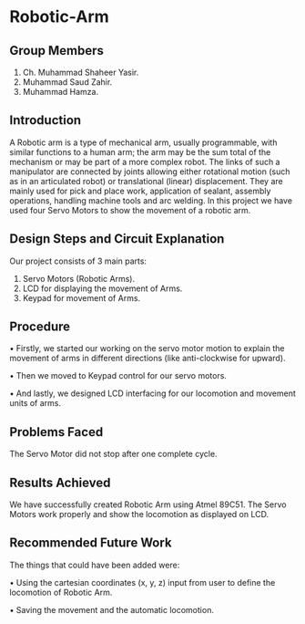 # Robotic-Arm

## Group Members

1) Ch. Muhammad Shaheer Yasir.
2) Muhammad Saud Zahir.
3) Muhammad Hamza.

## Introduction

A Robotic arm is a type of mechanical arm, usually programmable, with 
similar functions to a human arm; the arm may be the sum total of the 
mechanism or may be part of a more complex robot. The links of such a 
manipulator are connected by joints allowing either rotational motion (such as 
in an articulated robot) or translational (linear) displacement. They are mainly
used for pick and place work, application of sealant, assembly operations, 
handling machine tools and arc welding. In this project we have used four 
Servo Motors to show the movement of a robotic arm.

## Design Steps and Circuit Explanation

Our project consists of 3 main parts:

1) Servo Motors (Robotic Arms). 
2) LCD for displaying the movement of Arms.
3) Keypad for movement of Arms.

## Procedure

• Firstly, we started our working on the servo motor motion to explain the 
movement of arms in different directions (like anti-clockwise for 
upward).

• Then we moved to Keypad control for our servo motors.

• And lastly, we designed LCD interfacing for our locomotion and 
movement units of arms.

## Problems Faced

The Servo Motor did not stop after one complete cycle.

## Results Achieved

We have successfully created Robotic Arm using Atmel 89C51. The Servo
Motors work properly and show the locomotion as displayed on LCD.

## Recommended Future Work

The things that could have been added were:

• Using the cartesian coordinates (x, y, z) input from user to define the 
locomotion of Robotic Arm.

• Saving the movement and the automatic locomotion.
